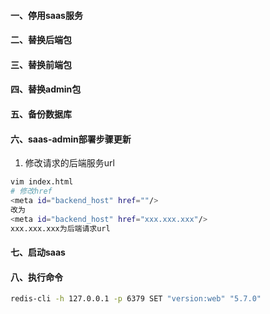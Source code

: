 #### 一、停用saas服务
#### 二、替换后端包
#### 三、替换前端包
#### 四、替换admin包
#### 五、备份数据库


#### 六、saas-admin部署步骤更新
1. 修改请求的后端服务url
```bash
vim index.html
# 修改href
<meta id="backend_host" href=""/>
改为
<meta id="backend_host" href="xxx.xxx.xxx"/>
xxx.xxx.xxx为后端请求url
```

#### 七、启动saas
#### 八、执行命令
 ```bash
 redis-cli -h 127.0.0.1 -p 6379 SET "version:web" "5.7.0"
 ```

